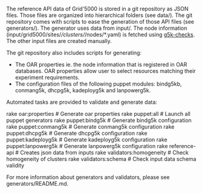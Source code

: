 The reference API data of Grid'5000 is stored in a git repository as JSON files. Those files are organized into hierarchical folders (see data/). The git repository comes with scripts to ease the generation of those API files (see generators/). The generator uses data from input/. The node information (input/grid5000/sites/*/clusters/*/nodes/*.yaml) is fetched using [g5k-checks](https://github.com/grid5000/g5k-checks). The other input files are created manually.

The git repository also includes scripts for generating:
* The OAR properties ie. the node information that is registered in OAR databases. OAR properties allow user to select resources matching their experiment requirements.
* The configuration files of the following puppet modules: bindg5kb, conmang5k, dhcpg5k, kadeployg5k and lanpowerg5k.

Automated tasks are provided to validate and generate data:

rake oar:properties          # Generate oar properties
rake puppet:all              # Launch all puppet generators
rake puppet:bindg5k          # Generate bindg5k configuration
rake puppet:conmang5k        # Generate conmang5k configuration
rake puppet:dhcpg5k          # Generate dhcpg5k configuration
rake puppet:kadeployg5k      # Generate kadeployg5k configuration
rake puppet:lanpowerg5k      # Generate lanpowerg5k configuration
rake reference-api           # Creates json data from inputs
rake validators:homogeneity  # Check homogeneity of clusters
rake validators:schema       # Check input data schema validity

For more information about generators and validators, please see generators/README.md.
